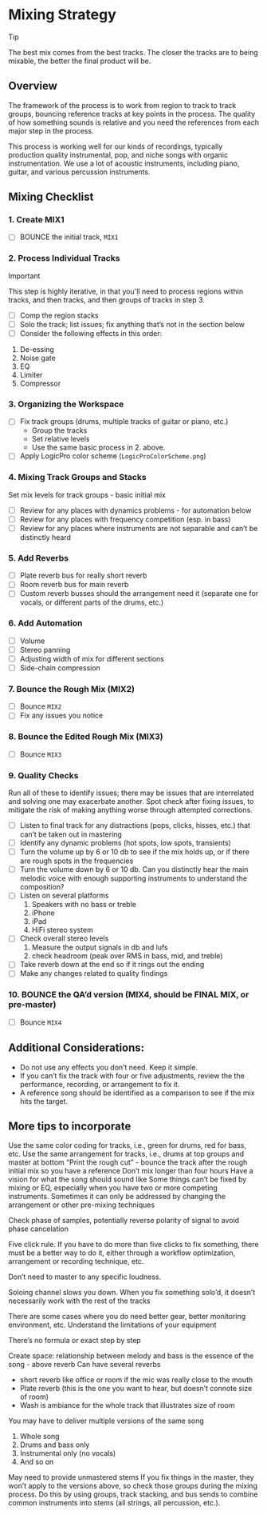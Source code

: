 # Mixing Strategy

> [!TIP]
> The best mix comes from the best tracks. The closer the tracks are to being mixable, the better the final product will be.

## Overview

The framework of the process is to work from region to track to track groups, bouncing reference tracks at key points in the process. The quality of how something
sounds is relative and you need the references from each major step in the process.

This process is working well for our kinds of recordings, typically production quality instrumental, pop, and niche songs with organic instrumentation.
We use a lot of acoustic instruments, including piano, guitar, and various percussion instruments.

## Mixing Checklist

### 1. Create MIX1

- [ ] BOUNCE the initial track, `MIX1`

### 2. Process Individual Tracks

> [!IMPORTANT]
> This step is highly iterative, in that you'll need to process regions within tracks, and then tracks, and then groups of tracks in step 3.

- [ ] Comp the region stacks
- [ ] Solo the track; list issues; fix anything that’s not in the section below
- [ ] Consider the following effects in this order:
1. De-essing
2. Noise gate
3. EQ
4. Limiter
5. Compressor

### 3. Organizing the Workspace

- [ ] Fix track groups (drums, multiple tracks of guitar or piano, etc.)
    * Group the tracks
    * Set relative levels
    * Use the same basic process in 2. above.
- [ ] Apply LogicPro color scheme (`LogicProColorScheme.png`)

### 4. Mixing Track Groups and Stacks

Set mix levels for track groups - basic initial mix

- [ ] Review for any places with dynamics problems - for automation below
- [ ] Review for any places with frequency competition (esp. in bass)
- [ ] Review for any places where instruments are not separable and can’t be distinctly heard

### 5. Add Reverbs

- [ ] Plate reverb bus for really short reverb
- [ ] Room reverb bus for main reverb
- [ ] Custom reverb busses should the arrangement need it (separate one for vocals, or different parts of the drums, etc.)

### 6. Add Automation

- [ ] Volume
- [ ] Stereo panning
- [ ] Adjusting width of mix for different sections
- [ ] Side-chain compression

### 7. Bounce the Rough Mix (MIX2)

- [ ] Bounce `MIX2`
- [ ] Fix any issues you notice

### 8. Bounce the Edited Rough Mix (MIX3)

- [ ] Bounce `MIX3`

### 9. Quality Checks

Run all of these to identify issues; there may be issues that are interrelated and solving one may 
exacerbate another. Spot check after fixing issues, to mitigate the risk of making anything worse 
through attempted corrections.

- [ ] Listen to final track for any distractions (pops, clicks, hisses, etc.) that can’t be taken out in mastering
- [ ] Identify any dynamic problems (hot spots, low spots, transients)
- [ ] Turn the volume up by 6 or 10 db to see if the mix holds up, or if there are rough spots in the frequencies
- [ ] Turn the volume down by 6 or 10 db. Can you distinctly hear the main melodic voice with enough supporting instruments to understand the composition?
- [ ] Listen on several platforms
    1. Speakers with no bass or treble
    2. iPhone
    3. iPad
    4. HiFi stereo system
- [ ] Check overall stereo levels
    1. Measure the output signals in db and lufs
    2. check headroom (peak over RMS in bass, mid, and treble)
- [ ] Take reverb down at the end so if it rings out the ending
- [ ] Make any changes related to quality findings

### 10. BOUNCE the QA’d version (MIX4, should be FINAL MIX, or pre-master)

- [ ] Bounce `MIX4`

## Additional Considerations:

* Do not use any effects you don’t need. Keep it simple.
* If you can’t fix the track with four or five adjustments, review the the performance, recording, or arrangement to fix it.
* A reference song should be identified as a comparison to see if the mix hits the target.

## More tips to incorporate

Use the same color coding for tracks, i.e., green for drums, red for bass, etc.
Use the same arrangement for tracks, i.e., drums at top groups and master at bottom
“Print the rough cut” - bounce the track after the rough initial mix so you have a reference
Don’t mix longer than four hours
Have a vision for what the song should sound like
Some things can’t be fixed by mixing or EQ, especially when you have two or more competing instruments. Sometimes it can only be addressed by changing the arrangement or other pre-mixing techniques

Check phase of samples, potentially reverse polarity of signal to avoid phase cancelation

Five click rule. If you have to do more than five clicks to fix something, there must be a better way to do it, either through a workflow optimization, arrangement or recording technique, etc.

Don’t need to master to any specific loudness.

Soloing channel slows you down. When you fix something solo’d, it doesn’t necessarily work with the rest of the tracks

There are some cases where you do need better gear, better monitoring environment, etc. Understand the limitations of your equipment

There’s no formula or exact step by step

Create space: relationship between melody and bass is the essence of the song - above reverb
Can have several reverbs
 
* short reverb like office or room if the mic was really close to the mouth
* Plate reverb (this is the one you want to hear, but doesn’t connote size of room)
* Wash is ambiance for the whole track that illustrates size of room

You may have to deliver multiple versions of the same song

1. Whole song
2. Drums and bass only
3. Instrumental only (no vocals)
4. And so on

May need to provide unmastered stems
If you fix things in the master, they won’t apply to the versions above, so check those groups during the mixing process.
Do this by using groups, track stacking, and bus sends to combine common instruments into stems (all strings, all percussion, etc.). 


